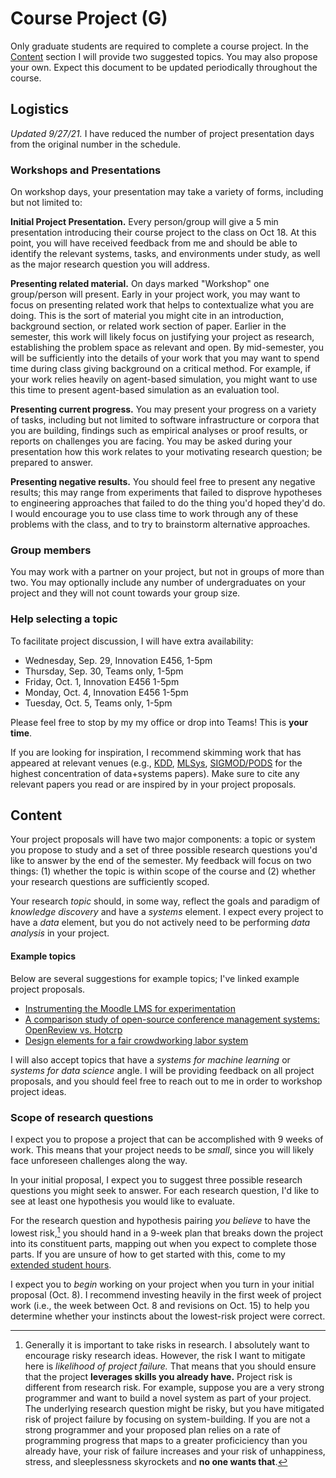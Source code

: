 # Course Project (G)

Only graduate students are required to complete a course project. In the [Content](#content) section I will provide two suggested topics. You may also propose your own. Expect this document to be updated periodically throughout the course.

## Logistics 
_Updated 9/27/21._ I have reduced the number of project presentation days from the original number in the schedule. 

### Workshops and Presentations

On workshop days, your presentation may take a variety of forms, including but not limited to:

**Initial Project Presentation.** Every person/group will give a 5 min presentation introducing their course project to the class on Oct 18.  At this point, you will have received feedback from me and should be able to identify the relevant systems, tasks, and environments under study, as well as the major research question you will address. 


**Presenting related material.** On days marked "Workshop" one group/person will present. Early in your project work, you may want to focus on presenting related work that helps to contextualize what you are doing. This is the sort of material you might cite in an introduction, background section, or related work section of paper. Earlier in the semester, this work will likely focus on justifying your project as research, establishing the problem space as relevant and open. By mid-semester, you will be sufficiently into the details of your work that you may want to spend time during class giving background on a critical method. For example, if your work relies heavily on agent-based simulation, you might want to use this time to present agent-based simulation as an evaluation tool.

**Presenting current progress.** You may present your progress on a variety of tasks, including but not limited to software infrastructure or corpora that you are building, findings such as empirical analyses or proof results, or reports on challenges you are facing. You may be asked during your presentation how this work relates to your motivating research question; be prepared to answer. 

**Presenting negative results.** You should feel free to present any negative results; this may range from experiments that failed to disprove hypotheses to engineering approaches that failed to do the thing you'd hoped they'd do. I would encourage you to use class time to work through any of these problems with the class, and to try to brainstorm alternative approaches. 


### Group members

You may work with a partner on your project, but not in groups of more than two. You may optionally include any number of undergraduates on your project and they will not count towards your group size. 

### Help selecting a topic
To facilitate project discussion, I will have extra availability:

* Wednesday, Sep. 29, Innovation E456, 1-5pm
* Thursday, Sep. 30, Teams only, 1-5pm
* Friday, Oct. 1, Innovation E456 1-5pm
* Monday, Oct. 4, Innovation E456 1-5pm
* Tuesday, Oct. 5, Teams only, 1-5pm

Please feel free to stop by my my office or drop into Teams! This is **__your time__**.

If you are looking for inspiration, I recommend skimming work that has appeared at relevant venues (e.g., [KDD](https://www.kdd.org/kdd2021/), [MLSys](https://mlsys.org/), [SIGMOD/PODS](https://2021.sigmod.org/program/program_overview.shtml) for the highest concentration of data+systems papers). Make sure to cite any relevant papers you read or are inspired by in your project proposals. 


## Content

Your project proposals will have two major components: a topic or system you propose to study and a set of three possible research questions you'd like to answer by the end of the semester. My feedback will focus on two things: (1) whether the topic is within scope of the course and (2) whether your research questions are sufficiently scoped. 

Your research *topic* should, in some way, reflect the goals and paradigm of *knowledge discovery* and have a *systems* element. I expect every project to have a *data* element, but you do not actively need to be performing *data analysis* in your project. 


#### Example topics 

Below are several suggestions for example topics; I've linked example project proposals.

* [Instrumenting the Moodle LMS for experimentation](https://www.overleaf.com/read/zfzvrfpqwsff)
* [A comparison study of open-source conference management systems: OpenReview vs. Hotcrp]()
* [Design elements for a fair crowdworking labor system]()

I will also accept topics that have a *systems for machine learning* or *systems for data science* angle. I will be providing feedback on all project proposals, and you should feel free to reach out to me in order to workshop project ideas. 

### Scope of research questions

I expect you to propose a project that can be accomplished with 9 weeks of work. This means that your project needs to be *small*, since you will likely face unforeseen challenges along the way. 

In your initial proposal, I expect you to suggest three possible research questions you might seek to answer. For each research question, I'd like to see at least one hypothesis you would like to evaluate. 

For the research question and hypothesis pairing *you believe* to have the lowest risk,[^1] you should hand in a 9-week plan that breaks down the project into its constituent parts, mapping out when you expect to complete those parts. If you are unsure of how to get started with this, come to my [extended student hours](#help-selecting-a-topic).

I expect you to *begin* working on your project when you turn in your initial proposal (Oct. 8). I recommend investing heavily in the first week of project work (i.e., the week between Oct. 8 and revisions on Oct. 15) to help you determine whether your instincts about the lowest-risk project were correct.





<!-- I will circulate two example topics (one on instrumenting an existing system for experimentation and one on designing crowdsourcing systems) along with a list of research questions. You should feel free to use the examples as your project, or riff on them. I do not require the projects be unique.  -->

[^1]: Generally it is important to take risks in research. I absolutely want to encourage risky research ideas. However, the risk I want to mitigate here is *likelihood of project failure.* That means that you should ensure that the project **leverages skills you already have.** Project risk is different from research risk. For example, suppose you are a very strong programmer and want to build a novel system as part of your project. The underlying research question might be risky, but you have mitigated risk of project failure by focusing on system-building. If you are not a strong programmer and your proposed plan relies on a rate of programming progress that maps to a greater proficiciency than you already have, your risk of failure increases and your risk of unhappiness, stress, and sleeplessness skyrockets and **no one wants that**.